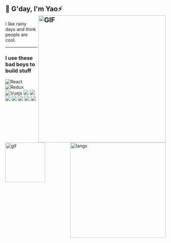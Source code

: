 
## 👋 G'day, I'm Yao⚡️   <img alt="GIF" width="400" align="right" src="https://github-readme-stats.vercel.app/api?username=ywang305&show_icons=true&theme=tokyonight&count_private=true&layout=compact" /> 

I like rainy days and think people are cool. 

<img alt="gif" width="125" align="left" src="https://raw.githubusercontent.com/JoeyBling/JoeyBling/master/pic/pusheencode.gif" />

--- 
<img width="300" alt="langs"  align="right" src="https://github-readme-stats.vercel.app/api/top-langs/?username=ywang305&show_icons=true&theme=radical&count_private=true&layout=compact" />

### I use these bad boys to build stuff

<img alt="React" src="https://img.shields.io/badge/react%20-%2320232a.svg?&style=for-the-badge&logo=react&logoColor=%2361DAFB"/> <img alt="Redux" src="https://img.shields.io/badge/redux%20-%23593d88.svg?&style=for-the-badge&logo=redux&logoColor=white"/> <img alt="Vuejs" src="https://img.shields.io/badge/Vue.js-gray?style=for-the-badge&logo=Vue.js"/> <img src="https://img.shields.io/badge/node.js-white?style=for-the-badge&logo=Node.js"/> <img src="https://img.shields.io/badge/spring--boot-black?style=for-the-badge&logo=Spring"/> <img src="https://img.shields.io/badge/docker-ffffcc?style=for-the-badge&logo=Docker"/> <img src="https://img.shields.io/badge/kubernetes-FFFF64?style=for-the-badge&logo=kubernetes"/> <img src="https://img.shields.io/badge/aws-232F3E?style=for-the-badge&logo=Amazon+Aws"/> <img src="https://img.shields.io/badge/swift-F7DF1E?style=for-the-badge&logo=Swift"/> <img src="https://img.shields.io/badge/rails%20-white.svg?style=for-the-badge&logo=ruby&logoColor=red"/>

<!-- <img alt="bloc" width="400" src="https://github.com/ywang305/ywang305/blob/output/github-snake.gif?raw=true"/> -->
